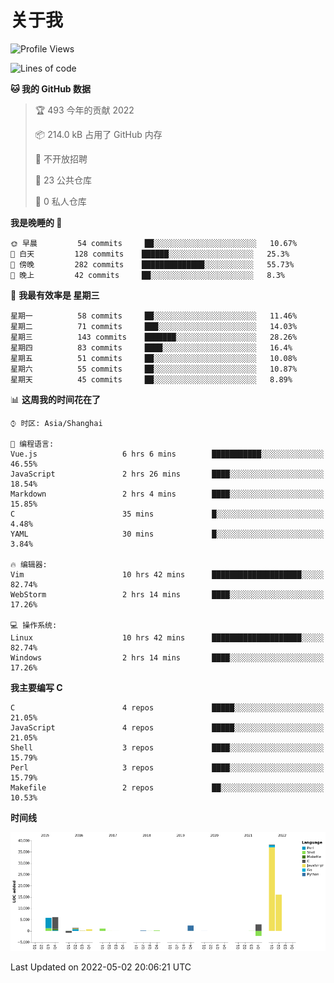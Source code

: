 # 关于我

<!--START_SECTION:waka-->
![Profile Views](http://img.shields.io/badge/%E4%B8%AA%E4%BA%BA%E5%B0%81%E9%9D%A2%E8%A7%82%E7%9C%8B%E6%AC%A1%E6%95%B0-2-blue)

![Lines of code](https://img.shields.io/badge/%E4%BB%8E%E3%80%8C%E4%BD%A0%E5%A5%BD%E4%B8%96%E7%95%8C%E3%80%8D%E6%88%91%E5%B7%B2%E7%BB%8F%E5%86%99%E4%BA%86-72%20Thousand%20%E8%A1%8C%E4%BB%A3%E7%A0%81-blue)

**🐱 我的 GitHub 数据** 

> 🏆 493 今年的贡献 2022
 > 
> 📦 214.0 kB 占用了 GitHub 内存 
 > 
> 🚫 不开放招聘
 > 
> 📜 23 公共仓库 
 > 
> 🔑 0 私人仓库  
 > 
**我是晚睡的 🦉** 

```text
🌞 早晨         54 commits     ██░░░░░░░░░░░░░░░░░░░░░░░   10.67% 
🌆 白天         128 commits    ██████░░░░░░░░░░░░░░░░░░░   25.3% 
🌃 傍晚         282 commits    ██████████████░░░░░░░░░░░   55.73% 
🌙 晚上         42 commits     ██░░░░░░░░░░░░░░░░░░░░░░░   8.3%

```
📅 **我最有效率是 星期三** 

```text
星期一          58 commits     ██░░░░░░░░░░░░░░░░░░░░░░░   11.46% 
星期二          71 commits     ███░░░░░░░░░░░░░░░░░░░░░░   14.03% 
星期三          143 commits    ███████░░░░░░░░░░░░░░░░░░   28.26% 
星期四          83 commits     ████░░░░░░░░░░░░░░░░░░░░░   16.4% 
星期五          51 commits     ██░░░░░░░░░░░░░░░░░░░░░░░   10.08% 
星期六          55 commits     ██░░░░░░░░░░░░░░░░░░░░░░░   10.87% 
星期天          45 commits     ██░░░░░░░░░░░░░░░░░░░░░░░   8.89%

```


📊 **这周我的时间花在了** 

```text
⌚︎ 时区: Asia/Shanghai

💬 编程语言: 
Vue.js                   6 hrs 6 mins        ███████████░░░░░░░░░░░░░░   46.55% 
JavaScript               2 hrs 26 mins       ████░░░░░░░░░░░░░░░░░░░░░   18.54% 
Markdown                 2 hrs 4 mins        ████░░░░░░░░░░░░░░░░░░░░░   15.85% 
C                        35 mins             █░░░░░░░░░░░░░░░░░░░░░░░░   4.48% 
YAML                     30 mins             █░░░░░░░░░░░░░░░░░░░░░░░░   3.84%

🔥 编辑器: 
Vim                      10 hrs 42 mins      ████████████████████░░░░░   82.74% 
WebStorm                 2 hrs 14 mins       ████░░░░░░░░░░░░░░░░░░░░░   17.26%

💻 操作系统: 
Linux                    10 hrs 42 mins      ████████████████████░░░░░   82.74% 
Windows                  2 hrs 14 mins       ████░░░░░░░░░░░░░░░░░░░░░   17.26%

```

**我主要编写 C** 

```text
C                        4 repos             █████░░░░░░░░░░░░░░░░░░░░   21.05% 
JavaScript               4 repos             █████░░░░░░░░░░░░░░░░░░░░   21.05% 
Shell                    3 repos             ████░░░░░░░░░░░░░░░░░░░░░   15.79% 
Perl                     3 repos             ████░░░░░░░░░░░░░░░░░░░░░   15.79% 
Makefile                 2 repos             ██░░░░░░░░░░░░░░░░░░░░░░░   10.53%

```


**时间线**

![Chart not found](https://raw.githubusercontent.com/Arondight/Arondight/master/charts/bar_graph.png) 


 Last Updated on 2022-05-02 20:06:21 UTC
<!--END_SECTION:waka-->
